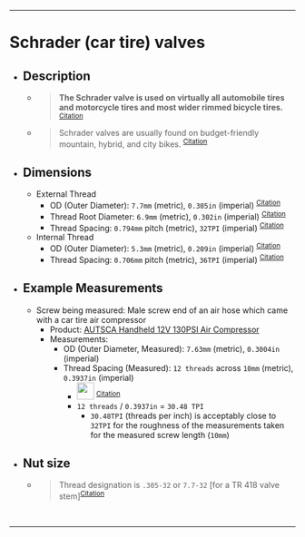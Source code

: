 <!-- https://github.com/mcavallo-git/Coding/blob/main/hardware/screws-screwdrivers/schrader-valve_car-tires_dimensions-sizes.md -->

<hr />

# Schrader (car tire) valves
  - ## Description
    - > **The Schrader valve is used on virtually all automobile tires and motorcycle tires and most wider rimmed bicycle tires.** <sup><a href="https://en.wikipedia.org/wiki/Schrader_valve">Citation</a></sup>
    - > Schrader valves are usually found on budget-friendly mountain, hybrid, and city bikes. <sup><a href="https://bikespalmbeach.com/resources/presta-vs-schrader-valves">Citation</a></sup>
  - ## Dimensions
    - External Thread
      - OD (Outer Diameter): `7.7mm` (metric), `0.305in` (imperial) <sup><a href="https://bikeparts.fandom.com/wiki/Schrader_valve#Dimensions">Citation</a></sup>
      - Thread Root Diameter: `6.9mm` (metric), `0.302in` (imperial) <sup><a href="https://bikeparts.fandom.com/wiki/Schrader_valve#Dimensions">Citation</a></sup>
      - Thread Spacing: `0.794mm` pitch (metric), `32TPI` (imperial) <sup><a href="https://bikeparts.fandom.com/wiki/Schrader_valve#Dimensions">Citation</a></sup>
    - Internal Thread
      - OD (Outer Diameter): `5.3mm` (metric), `0.209in` (imperial) <sup><a href="https://bikeparts.fandom.com/wiki/Schrader_valve#Dimensions">Citation</a></sup>
      - Thread Spacing: `0.706mm` pitch (metric), `36TPI` (imperial) <sup><a href="https://bikeparts.fandom.com/wiki/Schrader_valve#Dimensions">Citation</a></sup>
  - ## Example Measurements
      - Screw being measured: Male screw end of an air hose which came with a car tire air compressor
        - Product: <a href="https://amazon.com/dp/B07RZWSHWG">AUTSCA Handheld 12V 130PSI Air Compressor</a>
        - Measurements:
          - OD (Outer Diameter, Measured):  `7.63mm` (metric), `0.3004in` (imperial)
          - Thread Spacing (Measured): `12 threads` across `10mm` (metric), `0.3937in` (imperial)
            - <img style="height:30px" src="https://render.githubusercontent.com/render/math?math={\color{gray}\frac{12}{0.3937}%20\frac{threads}{inch}=30.48%20\frac{threads}{inch}}"> <sup><a href="https://gist.github.com/a-rodin/fef3f543412d6e1ec5b6cf55bf197d7b?permalink_comment_id=4051474#gistcomment-4051474">Citation</a></sup>
            - `12 threads` / `0.3937in` = `30.48 TPI`
              - `30.48TPI` (threads per inch) is acceptably close to `32TPI` for the roughness of the measurements taken for the measured screw length (`10mm`)
  - ## Nut size
      - > Thread designation is `.305-32` or `7.7-32` [for a TR 418 valve stem]<sup><a href="https://www.homeownershub.com/maintenance/what-size-nut-goes-onto-a-typical-us-passenger-tire-schrader-1116784-.htm">Citation</a></sup>

<br /><hr />
